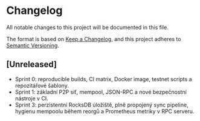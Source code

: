 # Changelog

All notable changes to this project will be documented in this file.

The format is based on [Keep a Changelog](https://keepachangelog.com/en/1.1.0/),
and this project adheres to [Semantic Versioning](https://semver.org/spec/v2.0.0.html).

## [Unreleased]
- Sprint 0: reproducible builds, CI matrix, Docker image, testnet scripts a repozitářové šablony.
- Sprint 1: základní P2P síť, mempool, JSON-RPC a nové bezpečnostní nástroje v CI.
- Sprint 3: perzistentní RocksDB úložiště, plně propojený sync pipeline,
  hygienu mempoolu během reorgů a Prometheus metriky v RPC serveru.
